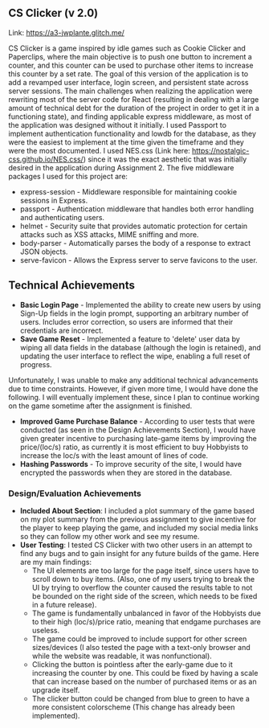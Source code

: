 ## CS Clicker (v 2.0)

Link: https://a3-jwplante.glitch.me/

CS Clicker is a game inspired by idle games such as Cookie Clicker and Paperclips, where the main objective is to push one button to increment a counter, and this counter can be used to purchase other items to increase this counter by a set rate. The goal of this version of the application is to add a revamped user interface, login screen, and persistent state across server sessions. The main challenges when realizing the application were rewriting most of the server code for React (resulting in dealing with a large amount of technical debt for the duration of the project in order to get it in a functioning state), and finding applicable express middleware, as most of the application was designed without it initially. I used Passport to implement authentication functionality and lowdb for the database, as they were the easiest to implement at the time given the timeframe and they were the most documented. I used NES.css (Link here: https://nostalgic-css.github.io/NES.css/) since it was the exact aesthetic that was initially desired in the application during Assignment 2. The five middleware packages I used for this project are:
- express-session - Middleware responsible for maintaining cookie sessions in Express.
- passport - Authentication middleware that handles both error handling and authenticating users.
- helmet - Security suite that provides automatic protection for certain attacks such as XSS attacks, MIME sniffing and more.
- body-parser - Automatically parses the body of a response to extract JSON objects.
- serve-favicon - Allows the Express server to serve favicons to the user.

## Technical Achievements
- **Basic Login Page** - Implemented the ability to create new users by using Sign-Up fields in the login prompt, supporting an arbitrary number of users. Includes error correction, so users are informed that their credentials are incorrect.
- **Save Game Reset** - Implemented a feature to 'delete' user data by wiping all data fields in the database (although the login is retained), and updating the user interface to reflect the wipe, enabling a full reset of progress.

Unfortunately, I was unable to make any additional technical advancements due to time constraints. However, if given more time, I would have done the following. I will eventually implement these, since I plan to continue working on the game sometime after the assignment is finished.
- **Improved Game Purchase Balance** - According to user tests that were conducted (as seen in the Design Achievements Section), I would have given greater incentive to purchasing late-game items by improving the price/(loc/s) ratio, as currently it is most efficient to buy Hobbyists to increase the loc/s with the least amount of lines of code.
- **Hashing Passwords** - To improve security of the site, I would have encrypted the passwords when they are stored in the database.

### Design/Evaluation Achievements
- **Included About Section**: I included a plot summary of the game based on my plot summary from the previous assignment to give incentive for the player to keep playing the game, and included my social media links so they can follow my other work and see my resume.
- **User Testing**: I tested CS Clicker with two other users in an attempt to find any bugs and to gain insight for any future builds of the game. Here are my main findings:
  - The UI elements are too large for the page itself, since users have to scroll down to buy items. (Also, one of my users trying to break the UI by trying to overflow the counter caused the results table to not be bounded on the right side of the screen, which needs to be fixed in a future release).
  - The game is fundamentally unbalanced in favor of the Hobbyists due to their high (loc/s)/price ratio, meaning that endgame purchases are useless.
  - The game could be improved to include support for other screen sizes/devices (I also tested the page with a text-only browser and while the website was readable, it was nonfunctional).
  - Clicking the button is pointless after the early-game due to it increasing the counter by one. This could be fixed by having a scale that can increase based on the number of purchased items or as an upgrade itself.
  - The clicker button could be changed from blue to green to have a more consistent colorscheme (This change has already been implemented).
